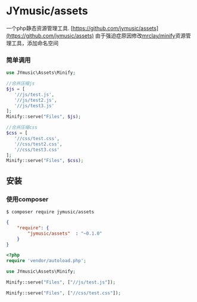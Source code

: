 # JYmusic/assets


一个php静态资源管理工具. [https://github.com/jymusic/assets](https://github.com/jymusic/assets)
由于强迫症原因修改[mrclay/minify](https://github.com/mrclay/minify)资源管理工具，添加命名空间

### 简单调用

```php
use JYmusic\Assets\Minify;

//合并压缩js
$js = [
   '//js/test.js',
   '//js/test2.js',
   '//js/test3.js'
];
Minify::serve("Files", $js);

//合并压缩css
$css = [
   '//css/test.css',
   '//css/test2.css',
   '//css/test3.css'
];
Minify::serve("Files", $css);


```

## 安装

### 使用composer

```
$ composer require jymusic/assets

```

```json
{
    "require": {
        "jymusic/assets"  : "~0.1.0"
    }
}
```

```php
<?php
require 'vendor/autoload.php';

use JYmusic\Assets\Minify;

Minify::serve("Files", ["//js/test.js"]);

Minify::serve("Files", ["//css/test.css"]);
```

